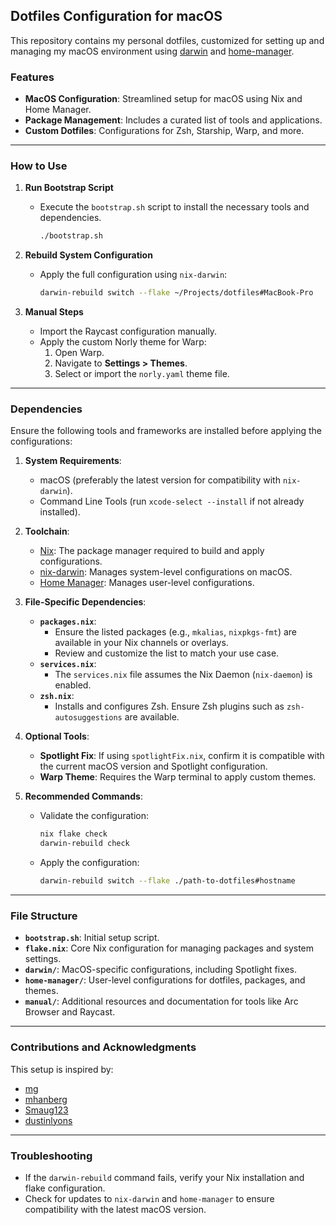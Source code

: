## Dotfiles Configuration for macOS

This repository contains my personal dotfiles, customized for setting up and managing my macOS environment using [darwin](https://github.com/LnL7/nix-darwin) and [home-manager](https://github.com/nix-community/home-manager).

### Features

- **MacOS Configuration**: Streamlined setup for macOS using Nix and Home Manager.
- **Package Management**: Includes a curated list of tools and applications.
- **Custom Dotfiles**: Configurations for Zsh, Starship, Warp, and more.

---

### How to Use

1. **Run Bootstrap Script**
   - Execute the `bootstrap.sh` script to install the necessary tools and dependencies.

     ```bash
     ./bootstrap.sh
     ```

2. **Rebuild System Configuration**
   - Apply the full configuration using `nix-darwin`:

     ```bash
     darwin-rebuild switch --flake ~/Projects/dotfiles#MacBook-Pro
     ```

3. **Manual Steps**
   - Import the Raycast configuration manually.
   - Apply the custom Norly theme for Warp:
     1. Open Warp.
     2. Navigate to **Settings > Themes**.
     3. Select or import the `norly.yaml` theme file.

---

### Dependencies

Ensure the following tools and frameworks are installed before applying the configurations:

1. **System Requirements**:
   - macOS (preferably the latest version for compatibility with `nix-darwin`).
   - Command Line Tools (run `xcode-select --install` if not already installed).

2. **Toolchain**:
   - [Nix](https://nixos.org/download.html): The package manager required to build and apply configurations.
   - [nix-darwin](https://github.com/LnL7/nix-darwin): Manages system-level configurations on macOS.
   - [Home Manager](https://github.com/nix-community/home-manager): Manages user-level configurations.

3. **File-Specific Dependencies**:
   - **`packages.nix`**:
     - Ensure the listed packages (e.g., `mkalias`, `nixpkgs-fmt`) are available in your Nix channels or overlays.
     - Review and customize the list to match your use case.
   - **`services.nix`**:
     - The `services.nix` file assumes the Nix Daemon (`nix-daemon`) is enabled.
   - **`zsh.nix`**:
     - Installs and configures Zsh. Ensure Zsh plugins such as `zsh-autosuggestions` are available.

4. **Optional Tools**:
   - **Spotlight Fix**: If using `spotlightFix.nix`, confirm it is compatible with the current macOS version and Spotlight configuration.
   - **Warp Theme**: Requires the Warp terminal to apply custom themes.

5. **Recommended Commands**:
   - Validate the configuration:

     ```bash
     nix flake check
     darwin-rebuild check
     ```

   - Apply the configuration:

     ```bash
     darwin-rebuild switch --flake ./path-to-dotfiles#hostname
     ```

---

### File Structure

- **`bootstrap.sh`**: Initial setup script.
- **`flake.nix`**: Core Nix configuration for managing packages and system settings.
- **`darwin/`**: MacOS-specific configurations, including Spotlight fixes.
- **`home-manager/`**: User-level configurations for dotfiles, packages, and themes.
- **`manual/`**: Additional resources and documentation for tools like Arc Browser and Raycast.

---

### Contributions and Acknowledgments

This setup is inspired by:

- [mg](https://github.com/mg/home-manager)
- [mhanberg](https://github.com/mhanberg/.dotfiles)
- [Smaug123](https://github.com/Smaug123/nix-dotfiles)
- [dustinlyons](https://github.com/dustinlyons/nixos-config)

---

### Troubleshooting

- If the `darwin-rebuild` command fails, verify your Nix installation and flake configuration.
- Check for updates to `nix-darwin` and `home-manager` to ensure compatibility with the latest macOS version.
